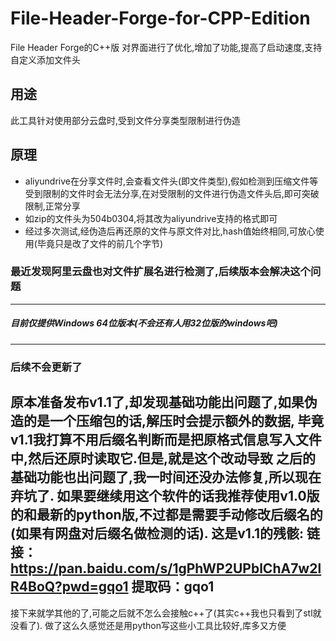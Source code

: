 # File-Header-Forge-for-CPP-Edition
File Header Forge的C++版
对界面进行了优化,增加了功能,提高了启动速度,支持自定义添加文件头
## 用途
此工具针对使用部分云盘时,受到文件分享类型限制进行伪造
## 原理
- aliyundrive在分享文件时,会查看文件头(即文件类型),假如检测到压缩文件等受到限制的文件时会无法分享,在对受限制的文件进行伪造文件头后,即可突破限制,正常分享
- 如zip的文件头为504b0304,将其改为aliyundrive支持的格式即可
- 经过多次测试,经伪造后再还原的文件与原文件对比,hash值始终相同,可放心使用(毕竟只是改了文件的前几个字节)

### 最近发现阿里云盘也对文件扩展名进行检测了,后续版本会解决这个问题
---
##### 目前仅提供Windows 64位版本(不会还有人用32位版的windows吧)
---
### 后续不会更新了
原本准备发布v1.1了,却发现基础功能出问题了,如果伪造的是一个压缩包的话,解压时会提示额外的数据,
毕竟v1.1我打算不用后缀名判断而是把原格式信息写入文件中,然后还原时读取它.但是,就是这个改动导致
之后的基础功能也出问题了,我一时间还没办法修复,所以现在弃坑了.
如果要继续用这个软件的话我推荐使用v1.0版的和最新的python版,不过都是需要手动修改后缀名的(如果有网盘对后缀名做检测的话).
这是v1.1的残骸: 链接：https://pan.baidu.com/s/1gPhWP2UPblChA7w2lR4BoQ?pwd=gqo1 提取码：gqo1
---
接下来就学其他的了,可能之后就不怎么会接触c++了(其实c++我也只看到了stl就没看了).
做了这么久感觉还是用python写这些小工具比较好,库多又方便
